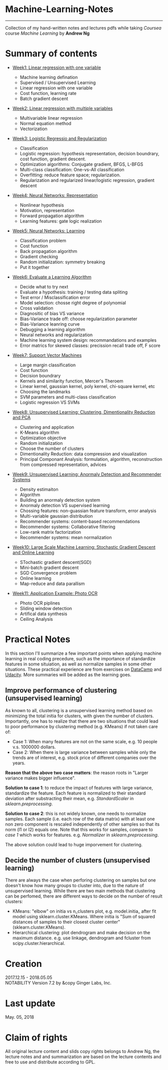 # Machine-Learning-Notes
----  
Collection of my hand-written notes and lectures pdfs while taking *Coursea* course *Machine Learning* by **Andrew Ng**  
# Summary of contents  
+ [Week1: Linear regression with one variable](https://github.com/SuperYuLu/Machine-Learning-Notes/blob/master/HandWrittenNotes/WEEK1-Linear%20Regression%20With%20One%20Variable.pdf)  
  - Machine learning defination  
  - Supervised / Unsupervised Learning  
  - Linear regression with one variable
  - Cost function, learning rate
  - Batch gradient descent 

+ [Week2: Linear regression with multiple variables](https://github.com/SuperYuLu/Machine-Learning-Notes/blob/master/HandWrittenNotes/WEEK2-Linear%20Regression%20with%20Multiple%20Variables%20.pdf)   
  - Multivariable linear regression  
  - Normal equation method  
  - Vectorization 
  
+ [Week3: Logistic Regressio and Regularization](https://github.com/SuperYuLu/Machine-Learning-Notes/blob/master/HandWrittenNotes/WEEK3-Logistic%20Regression%20and%20Regularization%20.pdf)  
  - Classification 
  - Logistic regression: hypothesis representation, decision boundrary, cost function, gradient descent.
  - Optimization algorithms: Conjugate gradient, BFGS, L-BFGS
  - Multi-class classification: One-vs-All classification 
  - Overfitting: reduce feature space; regularization. 
  - Regularization and regularized linear/logistic regression, gradient descent
  
+ [Week4: Neural Networks: Representation](https://github.com/SuperYuLu/Machine-Learning-Notes/blob/master/HandWrittenNotes/WEEK4-Neural%20Networks_Representation.pdf)  
  - Nonlinear hypothesis  
  - Motivation, representation   
  - Forward propagation algorithm  
  - Learning features: gate logic realization  

+ [Week5: Neural Networks: Learning](https://github.com/SuperYuLu/Machine-Learning-Notes/blob/master/HandWrittenNotes/WEEK5-Neural%20Networks%20Learning%20.pdf)  
  - Classification problem  
  - Cost function  
  - Back propagation algorithm  
  - Gradient checking 
  - Random initialization: symmetry breaking 
  - Put it together  
  
+ [Week6: Evaluate a Learning Algorithm](https://github.com/SuperYuLu/Machine-Learning-Notes/blob/master/HandWrittenNotes/WEEK6-Evaluate%20a%20Learning%20Algorithm%20.pdf)  
  - Decide what to try next 
  - Evaluate a hypothesis: training / testing data spliting 
  - Test error / Misclassification error 
  - Model selection: chosse right degree of polynomial 
  - Cross validation 
  - Diagnositic of bias VS variance
  - Bias-Variance trade off: choose regularization parameter 
  - Bias-Variance leanring curve 
  - Debugging a learning algorithm 
  - Neural networks and regularization 
  - Machine learning system design: recommandations and examples 
  - Error matrics for skewed classes: precission recall trade off, F score
  
+ [Week7: Support Vector Machines](https://github.com/SuperYuLu/Machine-Learning-Notes/blob/master/HandWrittenNotes/WEEK7-Support%20Vector%20Machines.pdf)
  - Large margin classification
  - Cost function
  - Decision boundrary 
  - Kernels and similarity function, Mercer's Theroem
  - Linear kernel, gaussian kernel, poly kernel, chi-square kernel, etc
  - Choosing the landmarks
  - SVM parameters and multi-class classification 
  - Logistic regression VS SVMs

+ [Week8: Unsupervised Learning: Clustering, Dimentionality Reduction and PCA](https://github.com/SuperYuLu/Machine-Learning-Notes/blob/master/HandWrittenNotes/WEEK8-Unsupervised%20Learning%20and%20PCA.pdf)
  - Clustering and application 
  - K-Means algorithm 
  - Optimization objective 
  - Random initialization 
  - Choose the number of clusters 
  - Dimentionality Reduction: data compression and visualization
  - Principal Componant Analysis: formulation, algorithm, reconstruction from compressed representation, advices
  
+ [Week9: Unsupervised Learning: Anormaly Detection and Recommender Systems](https://github.com/SuperYuLu/Machine-Learning-Notes/blob/master/HandWrittenNotes/WEEK9-Anomaly%20Detection.pdf)
  - Density estimaiton 
  - Algorithm 
  - Building an anormaly detection system 
  - Anormaly detection VS supervised learning 
  - Chossing features: non-guassian feature transform, error analysis
  - Multi-variable gaussian distribution 
  - Recommender systems: content-based recommendations 
  - Recommender systems: Collaborative filtering 
  - Low-rank matrix factorization 
  - Recommender systems: mean normalization 

+ [Week10: Large Scale Machine Learning: Stochastic Gradient Descent and Online Learning](https://github.com/SuperYuLu/Machine-Learning-Notes/blob/master/HandWrittenNotes/WEEK10-Large%20Scale%20Machine%20Learning%20.pdf)
  - STochastic gradient descent(SGD)
  - Mini-batch gradient descent 
  - SGD Convergence problem 
  - Online learning 
  - Map-reduce and data parallism 
  
+ [Week11: Application Example: Photo OCR](https://github.com/SuperYuLu/Machine-Learning-Notes/blob/master/HandWrittenNotes/WEEK11-Application%20Example%20Photo%20OCR.pdf)
  - Photo OCR piplines
  - Sliding window detection 
  - Artifical data synthesis 
  - Ceiling Analysis 



# Practical Notes  
In this section I'll summarize a few important points when applying machine learning in real coding precedure, such as the importance of standardize features in some situiation, as well as normalize samples in some other situations. These practical experience are from exercises on [DataCamp](http://datacamp.com/) and [Udacity](https://www.udacity.com/). More summaries will be added as the learning goes.  

## Improve performance of clustering (unsupervised learning)  
As known to all, clustering is a unsupervised learning method based on minimizing the total initia for clusters, with given the number of clusters. Importantly, one has to realize that there are two situations that could lead to poor performance by clustering method (e.g. KMeans) if not taken care of:
+ Case 1: When many features are not on the same scale, e.g. 10 people v.s. 1000000 dollars. 
+ Case 2: When there is large variance between samples while only the trends are of interest, e.g. stock price of different companies over the years.  

**Reason that the above two case matters**: the reason roots in "Larger variance makes bigger influence".  

**Solution to case 1**: to reduce the impact of features with large variance, standardize the feature. Each feature is normalized to their standard deviation after substracting their mean, e.g. *StandardScaler* in *sklearn.preprocessing*.  

**Solution to case 2**: this is not widely known, one needs to normalize samples. Each sample (i.e. each row of the data matrix) with at least one non zero component is rescaled independently of other samples so that its norm (l1 or l2) equals one. Note that this works for samples, compare to *case 1* which works for features. e.g. *Normalizer* in *sklearn.preprocessing*.  

The above solution could lead to huge imporvement for clustering.  

## Decide the number of clusters (unsupervised learning)  
There are always the case when perforing clustering on samples but one doesn't know how many groups to cluster into, due to the nature of unsupervised learning. While there are two main methods that clustering can be perfomed, there are different ways to decide on the number of result clusters:  
+ KMeans: "elbow" on initia vs n_clusters plot, e.g. model.initia\_ after fit model using sklearn.cluster.KMeans. Where initia is "Sum of squared distances of samples to their closest cluster center" (sklearn.cluster.KMeans).
+ Hierarchical clustering: plot dendrogram and make decision on the maximum distance. e.g. use linkage, dendrogram and fcluster from scipy.cluster.hierarchical.  


# Creation  
2017.12.15 - 2018.05.05  
NOTABILITY Version 7.2 by &copy Ginger Labs, Inc.   

# Last update  
May. 05, 2018  

# Claim of rights   
All original lecture content and slids copy rights belongs to Andrew Ng, the lecture notes and and summarization are based on the lecture contents and free to use and distribute according to GPL.  
